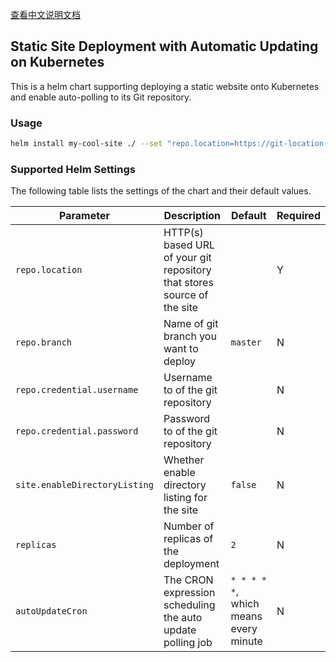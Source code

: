 
[查看中文说明文档](https://github.com/jijiechen/static-site-on-k8s/blob/master/README-zh.md)

## Static Site Deployment with Automatic Updating on Kubernetes

This is a helm chart supporting deploying a static website onto Kubernetes and enable auto-polling to its Git repository.

### Usage

```sh
helm install my-cool-site ./ --set "repo.location=https://git-location-of-your-static-site"
```

### Supported Helm Settings

The following table lists the settings of the chart and their default values.

|      Parameter       |                             Description                    |     Default     |      Required     |
| -------------------- | ---------------------------------------------------------- | --------------- | ----------------- |
| `repo.location`      | HTTP(s) based URL of your git repository that stores source of the site |    |  Y                |
| `repo.branch`        | Name of git branch you want to deploy                      | `master`        |  N                |
| `repo.credential.username`  | Username to of the git repository                   |                 |  N                |
| `repo.credential.password`  | Password to of the git repository                   |                 |  N                |
| `site.enableDirectoryListing` | Whether enable directory listing for the site     | `false`         |  N                |
| `replicas`           | Number of replicas of the deployment                       | `2`             |  N                |
| `autoUpdateCron`     | The CRON expression scheduling the auto update polling job | `* * * * *`, which means every minute |  N                |


